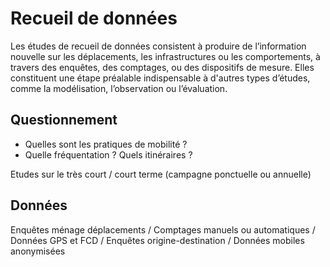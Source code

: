 # Recueil de données
Les études de recueil de données consistent à produire de l’information nouvelle sur les déplacements, les infrastructures ou les comportements, à travers des enquêtes, des comptages, ou des dispositifs de mesure. Elles constituent une étape préalable indispensable à d'autres types d’études, comme la modélisation, l’observation ou l’évaluation.
## Questionnement
- Quelles sont les pratiques de mobilité ?
- Quelle fréquentation ? Quels itinéraires ?

Etudes sur le très court / court terme (campagne ponctuelle ou annuelle)
## Données
Enquêtes ménage déplacements / Comptages manuels ou automatiques / Données GPS et FCD / Enquêtes origine-destination / Données mobiles anonymisées
